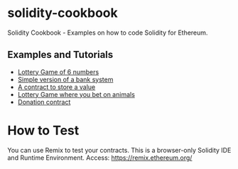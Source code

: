 # solidity-cookbook
Solidity Cookbook - Examples on how to code Solidity for Ethereum.

## Examples and Tutorials

- [Lottery Game of 6 numbers](./Lottery)
- [Simple version of a bank system](./SimpleBank)
- [A contract to store a value](./StoreValue)
- [Lottery Game where you bet on animals](./BetOnOneAnimal)
- [Donation contract](./Donation)

# How to Test

You can use Remix to test your contracts. This is a browser-only Solidity IDE and Runtime Environment. Access: https://remix.ethereum.org/

